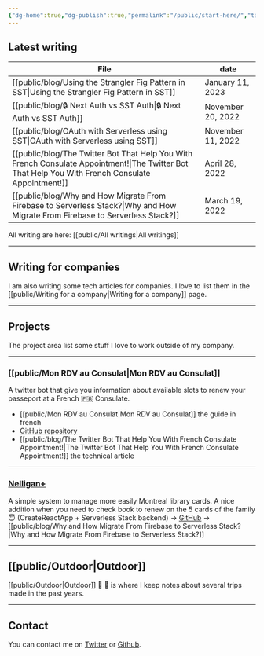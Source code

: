 ```yaml
---
{"dg-home":true,"dg-publish":true,"permalink":"/public/start-here/","tags":["gardenEntry"],"dgPassFrontmatter":true}
---
```



## Latest writing

| File                                                                                                                                                  | date              |
| ----------------------------------------------------------------------------------------------------------------------------------------------------- | ----------------- |
| [[public/blog/Using the Strangler Fig Pattern in SST\|Using the Strangler Fig Pattern in SST]]                                                     | January 11, 2023  |
| [[public/blog/🔒 Next Auth vs SST Auth\|🔒 Next Auth vs SST Auth]]                                                                                 | November 20, 2022 |
| [[public/blog/OAuth with Serverless using SST\|OAuth with Serverless using SST]]                                                                   | November 11, 2022 |
| [[public/blog/The Twitter Bot That Help You With French Consulate Appointment!\|The Twitter Bot That Help You With French Consulate Appointment!]] | April 28, 2022    |
| [[public/blog/Why and How Migrate From Firebase to Serverless Stack?\|Why and How Migrate From Firebase to Serverless Stack?]]                     | March 19, 2022    |

All writing are here: [[public/All writings\|All writings]]

---

##  Writing for companies
I am also writing some tech articles for companies. I love to list them in the [[public/Writing for a company\|Writing for a company]] page.

---

## Projects
The project area list some stuff I love to work outside of my company.

---
### [[public/Mon RDV au Consulat\|Mon RDV au Consulat]]
A twitter bot that give you information about available slots to renew your passeport at a French 🇫🇷 Consulate. 
- [[public/Mon RDV au Consulat\|Mon RDV au Consulat]] the guide in french
- [GitHub repository](https://github.com/julbrs/mon-rdv-au-consulat)
- [[public/blog/The Twitter Bot That Help You With French Consulate Appointment!\|The Twitter Bot That Help You With French Consulate Appointment!]] the technical article

---
### [Nelligan+](https://nelligan.sidoine.org)
A simple system to manage more easily Montreal library cards. A nice addition when you need to check book to renew on the 5 cards of the family 😇 (CreateReactApp + Serverless Stack backend) 
 → [GitHub](https://github.com/julbrs/nelligan-plus) 
 → [[public/blog/Why and How Migrate From Firebase to Serverless Stack?\|Why and How Migrate From Firebase to Serverless Stack?]]

---

## [[public/Outdoor\|Outdoor]]
[[public/Outdoor\|Outdoor]] 🥾 🍂 is where I keep notes about several trips made in the past years.

---

## Contact
You can contact me on [Twitter](https://twitter.com/_julbrs) or [Github](https://github.com/julbrs).